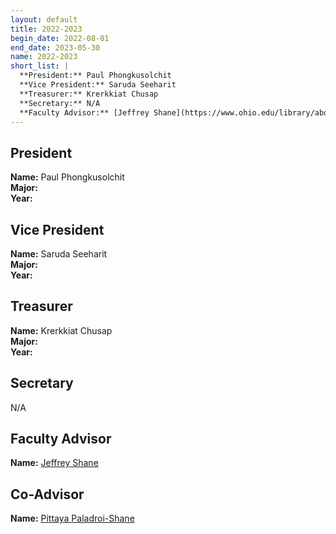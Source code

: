 ```yaml
---
layout: default
title: 2022-2023
begin_date: 2022-08-01
end_date: 2023-05-30
name: 2022-2023
short_list: |
  **President:** Paul Phongkusolchit  
  **Vice President:** Saruda Seeharit  
  **Treasurer:** Krerkkiat Chusap  
  **Secretary:** N/A  
  **Faculty Advisor:** [Jeffrey Shane](https://www.ohio.edu/library/about/staff/shane)
---
```



## President

**Name:** Paul Phongkusolchit  
**Major:**  
**Year:**  

## Vice President

**Name:** Saruda Seeharit  
**Major:**  
**Year:**  

## Treasurer

**Name:** Krerkkiat Chusap  
**Major:**  
**Year:**  

## Secretary

N/A

## Faculty Advisor

**Name:** [Jeffrey Shane](https://www.ohio.edu/library/about/staff/shane)  

## Co-Advisor

**Name:** [Pittaya Paladroi-Shane](https://www.ohio.edu/cis/profile/paladroi)  
